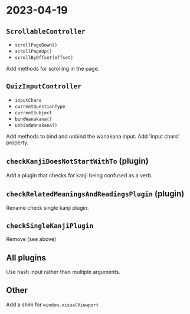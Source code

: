 # 2023-04-19

## `ScrollableController`

- `scrollPageDown()`
- `scrollPageUp()`
- `scrollByOffset(offset)`

Add methods for scrolling in the page.

## `QuizInputController`

- `inputChars`
- `currentQuestionType`
- `currentSubject`
- `bindWanakana()`
- `unbindWanakana()`

Add methods to bind and unbind the wanakana input. Add 'input chars' property.

## `checkKanjiDoesNotStartWithTo` (plugin)

Add a plugin that checks for kanji being confused as a verb.

## `checkRelatedMeaningsAndReadingsPlugin` (plugin)

Rename check single kanji plugin.

## `checkSingleKanjiPlugin`

Remove (see above)

## All plugins

Use hash input rather than multiple arguments.

## Other

Add a shim for `window.visualViewport`

